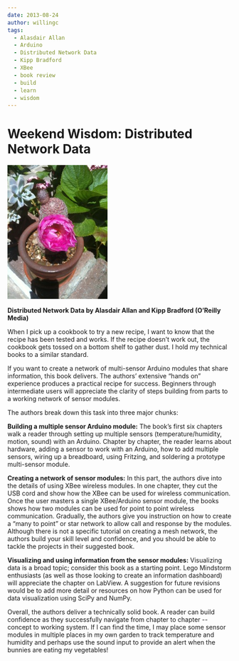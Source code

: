 ```yaml
---
date: 2013-08-24
author: willingc
tags:
  - Alasdair Allan
  - Arduino
  - Distributed Network Data
  - Kipp Bradford
  - XBee
  - book review
  - build
  - learn
  - wisdom
---
```


# Weekend Wisdom: Distributed Network Data

![succulent in pot](../../../assets/images/2013/08/garden_succulent-225x300.jpg)

**Distributed Network Data by Alasdair Allan and Kipp Bradford (O’Reilly Media)**

When I pick up a cookbook to try a new recipe, I want to know that the recipe
has been tested and works. If the recipe doesn’t work out, the cookbook gets
tossed on a bottom shelf to gather dust. I hold my technical books to a
similar standard.
<!-- more -->
If you want to create a network of multi-sensor Arduino modules that share
information, this book delivers. The authors’ extensive “hands on” experience
produces a practical recipe for success. Beginners through intermediate users
will appreciate the clarity of steps building from parts to a working network
of sensor modules.

The authors break down this task into three major chunks:

**Building a multiple sensor Arduino module:**
The book’s first six chapters walk a reader through setting up multiple sensors (temperature/humidity,
motion, sound) with an Arduino. Chapter by chapter, the reader learns about
hardware, adding a sensor to work with an Arduino, how to add multiple
sensors, wiring up a breadboard, using Fritzing, and soldering a prototype
multi-sensor module.

**Creating a network of sensor modules:** In this part, the authors dive into
the details of using XBee wireless modules. In one chapter, they cut the USB
cord and show how the XBee can be used for wireless communication. Once the
user masters a single XBee/Arduino sensor module, the books shows how two
modules can be used for point to point wireless communication. Gradually,
the authors give you instruction on how to create a “many to point” or star
network to allow call and response by the modules. Although there is not a
specific tutorial on creating a mesh network, the authors build your skill
level and confidence, and you should be able to tackle the projects in their
suggested book.

**Visualizing and using information from the sensor modules:** Visualizing
data is a broad topic; consider this book as a starting point. Lego
Mindstorm enthusiasts (as well as those looking to create an information
dashboard) will appreciate the chapter on LabView. A suggestion for future
revisions would be to add more detail or resources on how Python can be used
for data visualization using SciPy and NumPy.

Overall, the authors deliver a technically solid book. A reader can build
confidence as they successfully navigate from chapter to chapter -- concept to
working system. If I can find the time, I may place some sensor modules in
multiple places in my own garden to track temperature and humidity and perhaps
use the sound input to provide an alert when the bunnies are eating my
vegetables!
